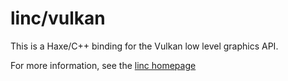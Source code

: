 # linc/vulkan
This is a Haxe/C++ binding for the Vulkan low level graphics API.

For more information, see the [linc homepage](http://snowkit.github.io/linc/)
